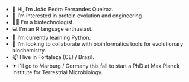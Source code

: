 - 👋 Hi, I’m João Pedro Fernandes Queiroz.
- 👀 I’m interested in protein evolution and engineering.
- 👨‍🔬 I'm a biotechnologist. 
- 💻 I'm an R language enthusiast.
- 🌱 I’m currently learning Python.
- 💞️ I’m looking to collaborate with bioinformatics tools for evolutionary biochemistry.
- 📫 I live in Fortaleza (CE) / Brazil.
- ✈ I'll go to Marburg / Germany this fall to start a PhD at Max Planck Institute for Terrestrial Microbiology.

<!---
JPFQueiroz/JPFQueiroz is a ✨ special ✨ repository because its `README.md` (this file) appears on your GitHub profile.
You can click the Preview link to take a look at your changes.
--->
